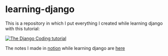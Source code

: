 # learning-django

This is a repository in which I put everything I created while learning django with this tutorial:  

[![The Django Coding tutorial](https://img.youtube.com/vi/F5mRW0jo-U4/0.jpg)](https://www.youtube.com/watch?v=F5mRW0jo-U4)

The notes I made in [notion](https://notion.so) while learning django are [here](https://luiskisters.notion.site/Python-Django-Web-Framework-Full-Course-for-Beginners-5b56e8ff3a664609afc7f93439dd738e?pvs=4)
